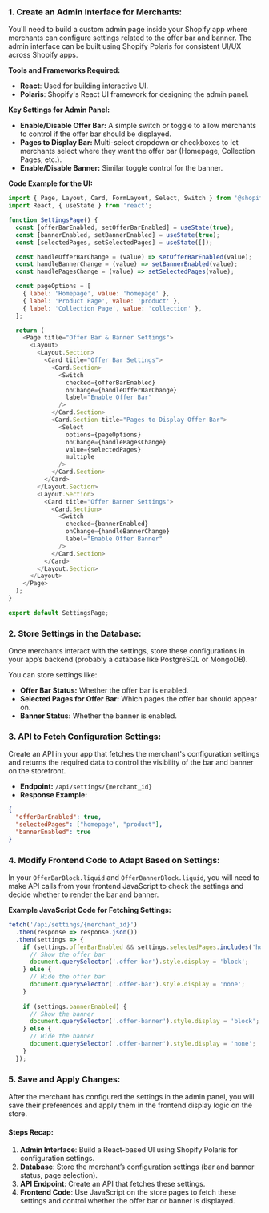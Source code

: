 ### 1. **Create an Admin Interface for Merchants:**

You'll need to build a custom admin page inside your Shopify app where merchants can configure settings related to the offer bar and banner. The admin interface can be built using Shopify Polaris for consistent UI/UX across Shopify apps.

**Tools and Frameworks Required:**
- **React**: Used for building interactive UI.
- **Polaris**: Shopify's React UI framework for designing the admin panel.

**Key Settings for Admin Panel:**
- **Enable/Disable Offer Bar:** A simple switch or toggle to allow merchants to control if the offer bar should be displayed.
- **Pages to Display Bar:** Multi-select dropdown or checkboxes to let merchants select where they want the offer bar (Homepage, Collection Pages, etc.).
- **Enable/Disable Banner:** Similar toggle control for the banner.
  
**Code Example for the UI:**

```js
import { Page, Layout, Card, FormLayout, Select, Switch } from '@shopify/polaris';
import React, { useState } from 'react';

function SettingsPage() {
  const [offerBarEnabled, setOfferBarEnabled] = useState(true);
  const [bannerEnabled, setBannerEnabled] = useState(true);
  const [selectedPages, setSelectedPages] = useState([]);

  const handleOfferBarChange = (value) => setOfferBarEnabled(value);
  const handleBannerChange = (value) => setBannerEnabled(value);
  const handlePagesChange = (value) => setSelectedPages(value);

  const pageOptions = [
    { label: 'Homepage', value: 'homepage' },
    { label: 'Product Page', value: 'product' },
    { label: 'Collection Page', value: 'collection' },
  ];

  return (
    <Page title="Offer Bar & Banner Settings">
      <Layout>
        <Layout.Section>
          <Card title="Offer Bar Settings">
            <Card.Section>
              <Switch
                checked={offerBarEnabled}
                onChange={handleOfferBarChange}
                label="Enable Offer Bar"
              />
            </Card.Section>
            <Card.Section title="Pages to Display Offer Bar">
              <Select
                options={pageOptions}
                onChange={handlePagesChange}
                value={selectedPages}
                multiple
              />
            </Card.Section>
          </Card>
        </Layout.Section>
        <Layout.Section>
          <Card title="Offer Banner Settings">
            <Card.Section>
              <Switch
                checked={bannerEnabled}
                onChange={handleBannerChange}
                label="Enable Offer Banner"
              />
            </Card.Section>
          </Card>
        </Layout.Section>
      </Layout>
    </Page>
  );
}

export default SettingsPage;
```

### 2. **Store Settings in the Database:**

Once merchants interact with the settings, store these configurations in your app’s backend (probably a database like PostgreSQL or MongoDB).

You can store settings like:
- **Offer Bar Status:** Whether the offer bar is enabled.
- **Selected Pages for Offer Bar:** Which pages the offer bar should appear on.
- **Banner Status:** Whether the banner is enabled.

### 3. **API to Fetch Configuration Settings:**

Create an API in your app that fetches the merchant's configuration settings and returns the required data to control the visibility of the bar and banner on the storefront.

- **Endpoint:** `/api/settings/{merchant_id}`
- **Response Example:**

```json
{
  "offerBarEnabled": true,
  "selectedPages": ["homepage", "product"],
  "bannerEnabled": true
}
```

### 4. **Modify Frontend Code to Adapt Based on Settings:**

In your `OfferBarBlock.liquid` and `OfferBannerBlock.liquid`, you will need to make API calls from your frontend JavaScript to check the settings and decide whether to render the bar and banner.

**Example JavaScript Code for Fetching Settings:**

```js
fetch('/api/settings/{merchant_id}')
  .then(response => response.json())
  .then(settings => {
    if (settings.offerBarEnabled && settings.selectedPages.includes('homepage')) {
      // Show the offer bar
      document.querySelector('.offer-bar').style.display = 'block';
    } else {
      // Hide the offer bar
      document.querySelector('.offer-bar').style.display = 'none';
    }
    
    if (settings.bannerEnabled) {
      // Show the banner
      document.querySelector('.offer-banner').style.display = 'block';
    } else {
      // Hide the banner
      document.querySelector('.offer-banner').style.display = 'none';
    }
  });
```

### 5. **Save and Apply Changes:**

After the merchant has configured the settings in the admin panel, you will save their preferences and apply them in the frontend display logic on the store.

#### Steps Recap:
1. **Admin Interface**: Build a React-based UI using Shopify Polaris for configuration settings.
2. **Database**: Store the merchant’s configuration settings (bar and banner status, page selection).
3. **API Endpoint**: Create an API that fetches these settings.
4. **Frontend Code**: Use JavaScript on the store pages to fetch these settings and control whether the offer bar or banner is displayed.
